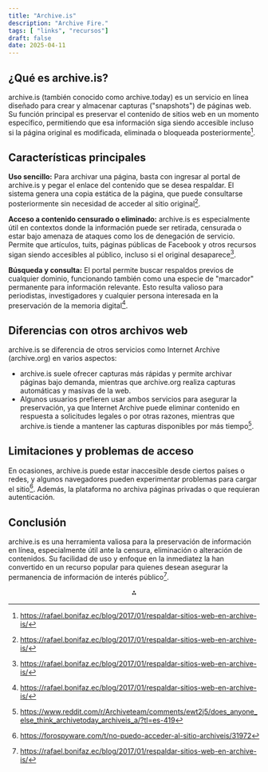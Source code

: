```yaml
---
title: "Archive.is"
description: "Archive Fire."
tags: [ "links", "recursos"]
draft: false
date: 2025-04-11
---
```


 ## ¿Qué es archive.is?

archive.is (también conocido como archive.today) es un servicio en línea diseñado para crear y almacenar capturas ("snapshots") de páginas web. Su función principal es preservar el contenido de sitios web en un momento específico, permitiendo que esa información siga siendo accesible incluso si la página original es modificada, eliminada o bloqueada posteriormente[^3].

## Características principales

**Uso sencillo:**
Para archivar una página, basta con ingresar al portal de archive.is y pegar el enlace del contenido que se desea respaldar. El sistema genera una copia estática de la página, que puede consultarse posteriormente sin necesidad de acceder al sitio original[^3].

**Acceso a contenido censurado o eliminado:**
archive.is es especialmente útil en contextos donde la información puede ser retirada, censurada o estar bajo amenaza de ataques como los de denegación de servicio. Permite que artículos, tuits, páginas públicas de Facebook y otros recursos sigan siendo accesibles al público, incluso si el original desaparece[^3].

**Búsqueda y consulta:**
El portal permite buscar respaldos previos de cualquier dominio, funcionando también como una especie de "marcador" permanente para información relevante. Esto resulta valioso para periodistas, investigadores y cualquier persona interesada en la preservación de la memoria digital[^3].

## Diferencias con otros archivos web

archive.is se diferencia de otros servicios como Internet Archive (archive.org) en varios aspectos:

- archive.is suele ofrecer capturas más rápidas y permite archivar páginas bajo demanda, mientras que archive.org realiza capturas automáticas y masivas de la web.
- Algunos usuarios prefieren usar ambos servicios para asegurar la preservación, ya que Internet Archive puede eliminar contenido en respuesta a solicitudes legales o por otras razones, mientras que archive.is tiende a mantener las capturas disponibles por más tiempo[^1].


## Limitaciones y problemas de acceso

En ocasiones, archive.is puede estar inaccesible desde ciertos países o redes, y algunos navegadores pueden experimentar problemas para cargar el sitio[^7]. Además, la plataforma no archiva páginas privadas o que requieran autenticación.

## Conclusión

archive.is es una herramienta valiosa para la preservación de información en línea, especialmente útil ante la censura, eliminación o alteración de contenidos. Su facilidad de uso y enfoque en la inmediatez la han convertido en un recurso popular para quienes desean asegurar la permanencia de información de interés público[^3].

<div style="text-align: center">⁂</div>

[^1]: https://www.reddit.com/r/Archiveteam/comments/ewt2j5/does_anyone_else_think_archivetoday_archiveis_a/?tl=es-419

[^2]: https://www.reddit.com/r/internetarchive/comments/15oyy3i/seriously_considering_using_archivetoday_instead/?tl=es

[^3]: https://rafael.bonifaz.ec/blog/2017/01/respaldar-sitios-web-en-archive-is/

[^4]: https://202digitalrep.com/archive-org-que-es-y-como-funciona/

[^5]: https://indianwebs.com/internet-archive-o-archive-org-como-funciona-y-como-recuperar-un-sitio-web/

[^6]: https://www.xataka.com/seguridad/the-internet-archive-asedio-ciberatacantes-han-vuelto-a-carga-robar-datos-31-millones-cuentas

[^7]: https://forospyware.com/t/no-puedo-acceder-al-sitio-archiveis/31972

[^8]: https://www.youtube.com/watch?v=U1mNva5P4Xk

[^9]: https://answers.microsoft.com/es-es/windows/forum/all/windows-10-error-this-archive-is-corrupted/368baee9-23dd-40cd-91bd-85f9349c931e

